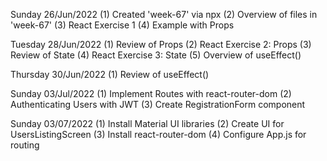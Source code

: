 Sunday 26/Jun/2022
(1) Created 'week-67' via npx
(2) Overview of files in 'week-67'
(3) React Exercise 1
(4) Example with Props


Tuesday 28/Jun/2022
(1) Review of Props
(2) React Exercise 2: Props
(3) Review of State
(4) React Exercise 3: State
(5) Overview of useEffect()


Thursday 30/Jun/2022
(1) Review of useEffect()


Sunday 03/Jul/2022
(1) Implement Routes with react-router-dom
(2) Authenticating Users with JWT
(3) Create RegistrationForm component


Sunday 03/07/2022
(1) Install Material UI libraries
(2) Create UI for UsersListingScreen
(3) Install react-router-dom
(4) Configure App.js for routing